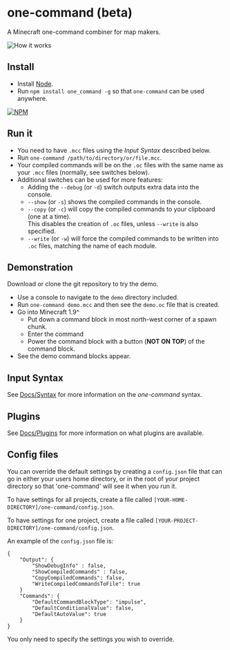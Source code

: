 one-command (beta)
==================
A Minecraft one-command combiner for map makers.

![How it works](./demo/one-command-demo.gif)

Install
-------
* Install [Node](https://nodejs.org).
* Run `npm install one_command -g` so that `one-command` can be used anywhere.

[![NPM](https://nodei.co/npm/one_command.png?downloads=true)](https://nodei.co/npm/one_command/)

Run it
------
* You need to have `.mcc` files using the *Input Syntax* described below.
* Run `one-command /path/to/directory/or/file.mcc`.
* Your compiled commands will be on the `.oc` files with the same name as your `.mcc` files (normally, see switches below).
* Additional switches can be used for more features:
	* Adding the `--debug` (or `-d`) switch outputs extra data into the console.
	* `--show` (or `-s`) shows the compiled commands in the console.
	* `--copy` (or `-c`) will copy the compiled commands to your clipboard (one at a time).
	<br /> This disables the creation of `.oc` files, unless `--write` is also specified.
	* `--write` (or `-w`) will force the compiled commands to be written into `.oc` files, matching the name of each module.

Demonstration
-------------

Download or clone the git repository to try the demo.

* Use a console to navigate to the `demo` directory included.
* Run `one-command demo.mcc` and then see the `demo.oc` file that is created.
* Go into Minecraft 1.9^
    * Put down a command block in most north-west corner of a spawn chunk.
	* Enter the command
	* Power the command block with a button (**NOT ON TOP**) of the command block.
* See the demo command blocks appear.


Input Syntax
------------

See [Docs/Syntax](Docs/Syntax.md) for more information on the *one-command* syntax.


Plugins
-------

See [Docs/Plugins](Docs/Plugins.md) for more information on what plugins are available.

Config files
------------

You can override the default settings by creating a `config.json` file that can go in either your users home directory, or in the root of your project directory
so that 'one-command' will see it when you run it. 

To have settings for all projects, create a file called `[YOUR-HOME-DIRECTORY]/one-command/config.json`.

To have settings for one project, create a file called `[YOUR-PROJECT-DIRECTORY]/one-command/config.json`.

An example of the `config.json` file is:

```
{
    "Output": {
        "ShowDebugInfo" : false,
        "ShowCompiledCommands" : false,
        "CopyCompiledCommands": false,
        "WriteCompiledCommandsToFile": true
    }
    "Commands": {
        "DefaultCommandBlockType": "impulse",
        "DefaultConditionalValue": false,
        "DefaultAutoValue": true
    }
}
``` 

You only need to specify the settings you wish to override.
